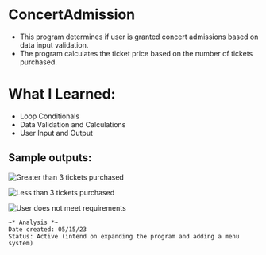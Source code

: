 # ConcertAdmission
* This program determines if user is granted concert admissions based on data input validation. 
* The program calculates the ticket price based on the number of tickets purchased. 

# What I Learned:
* Loop Conditionals
* Data Validation and Calculations 
* User Input and Output
## Sample outputs:
<p>
  <img alt="Greater than 3 tickets purchased" src="https://github.com/efloresz/ConcertAdmission/assets/110843762/e99a940c-8c0f-4473-af01-cab8d8f53cfe">
</p>

<p>
    <img alt="Less than 3 tickets purchased" src="https://github.com/efloresz/ConcertAdmission/assets/110843762/3e7a300e-d60c-4159-a7ae-e547d3f16723">
</p>

<p>
  <img alt="User does not meet requirements" src="https://github.com/efloresz/ConcertAdmission/assets/110843762/b508a95c-8c79-4909-a030-c9f01942e3dc">
</p>

``` 
~* Analysis *~
Date created: 05/15/23
Status: Active (intend on expanding the program and adding a menu system)
  
